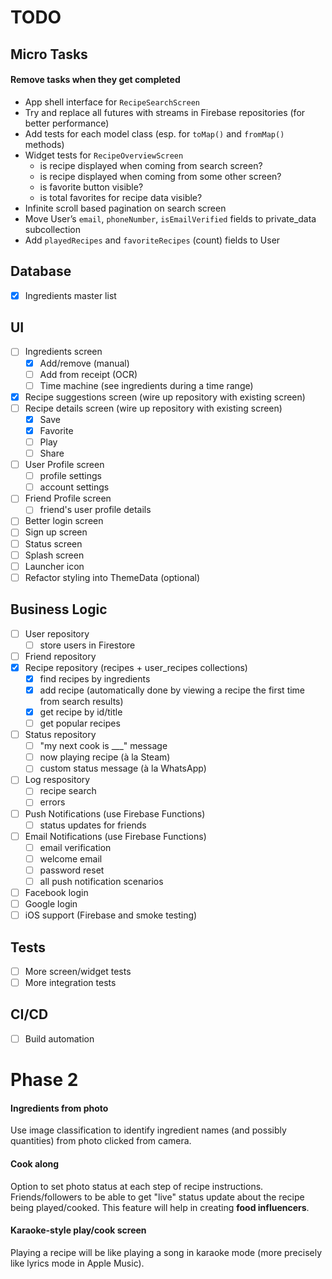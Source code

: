 # TODO

## Micro Tasks

#### Remove tasks when they get completed

- App shell interface for `RecipeSearchScreen`
- Try and replace all futures with streams in Firebase repositories (for better performance)
- Add tests for each model class (esp. for `toMap()` and `fromMap()` methods)
- Widget tests for `RecipeOverviewScreen`
  - is recipe displayed when coming from search screen?
  - is recipe displayed when coming from some other screen?
  - is favorite button visible?
  - is total favorites for recipe data visible?
- Infinite scroll based pagination on search screen
- Move User’s `email`, `phoneNumber`, `isEmailVerified` fields to private_data subcollection
- Add `playedRecipes` and `favoriteRecipes` (count) fields to User

## Database

- [x] Ingredients master list

## UI

- [ ] Ingredients screen
  - [x] Add/remove (manual)
  - [ ] Add from receipt (OCR)
  - [ ] Time machine (see ingredients during a time range)
- [x] Recipe suggestions screen (wire up repository with existing screen)
- [ ] Recipe details screen (wire up repository with existing screen)
  - [x] Save
  - [x] Favorite
  - [ ] Play
  - [ ] Share
- [ ] User Profile screen
  - [ ] profile settings
  - [ ] account settings
- [ ] Friend Profile screen
  - [ ] friend's user profile details
- [ ] Better login screen
- [ ] Sign up screen
- [ ] Status screen
- [ ] Splash screen
- [ ] Launcher icon
- [ ] Refactor styling into ThemeData (optional)

## Business Logic

- [ ] User repository
  - [ ] store users in Firestore
- [ ] Friend repository
- [x] Recipe repository (recipes + user_recipes collections)
  - [x] find recipes by ingredients
  - [x] add recipe (automatically done by viewing a recipe the first time from search results)
  - [x] get recipe by id/title
  - [ ] get popular recipes
- [ ] Status repository
  - [ ] "my next cook is \_\_\_" message
  - [ ] now playing recipe (à la Steam)
  - [ ] custom status message (à la WhatsApp)
- [ ] Log respository
  - [ ] recipe search
  - [ ] errors
- [ ] Push Notifications (use Firebase Functions)
  - [ ] status updates for friends
- [ ] Email Notifications (use Firebase Functions)
  - [ ] email verification
  - [ ] welcome email
  - [ ] password reset
  - [ ] all push notification scenarios
- [ ] Facebook login
- [ ] Google login
- [ ] iOS support (Firebase and smoke testing)

## Tests

- [ ] More screen/widget tests
- [ ] More integration tests

## CI/CD

- [ ] Build automation

# Phase 2

#### Ingredients from photo

Use image classification to identify ingredient names (and possibly quantities) from photo clicked from camera.

#### Cook along

Option to set photo status at each step of recipe instructions. Friends/followers to be able to get "live" status update about the recipe being played/cooked. This feature will help in creating **food influencers**.

#### Karaoke-style play/cook screen

Playing a recipe will be like playing a song in karaoke mode (more precisely like lyrics mode in Apple Music).
